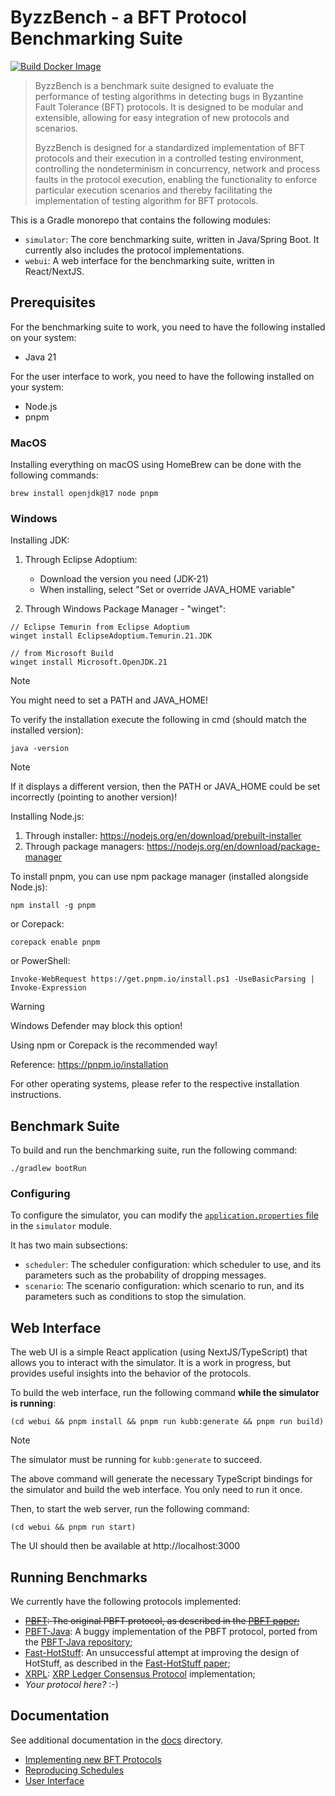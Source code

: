 # ByzzBench - a BFT Protocol Benchmarking Suite

[![Build Docker Image](https://github.com/joaomlneto/byzzbench/actions/workflows/docker-build.yml/badge.svg)](https://github.com/joaomlneto/byzzbench/actions/workflows/docker-build.yml)

> ByzzBench is a benchmark suite designed to evaluate the performance of testing algorithms in detecting bugs in
> Byzantine
> Fault Tolerance (BFT) protocols. It is designed to be modular and extensible, allowing for easy integration of new
> protocols and scenarios.
>
> ByzzBench is designed for a standardized implementation of BFT protocols and their execution in a controlled testing
> environment, controlling the nondeterminism in concurrency, network and process faults in the protocol execution,
> enabling the functionality to enforce particular execution scenarios and thereby facilitating the implementation of
> testing algorithm for BFT protocols.

This is a Gradle monorepo that contains the following modules:

- `simulator`: The core benchmarking suite, written in Java/Spring Boot. It currently also includes the protocol
  implementations.
- `webui`: A web interface for the benchmarking suite, written in React/NextJS.

## Prerequisites

For the benchmarking suite to work, you need to have the following installed on your system:

- Java 21

For the user interface to work, you need to have the following installed on your system:

- Node.js
- pnpm

### MacOS

Installing everything on macOS using HomeBrew can be done with the following commands:

```
brew install openjdk@17 node pnpm
```

### Windows

Installing JDK:

1. Through Eclipse Adoptium:

    - Download the version you need (JDK-21)
    - When installing, select "Set or override JAVA_HOME variable"

2. Through Windows Package Manager - "winget":

```
// Eclipse Temurin from Eclipse Adoptium
winget install EclipseAdoptium.Temurin.21.JDK

// from Microsoft Build
winget install Microsoft.OpenJDK.21
```

> [!NOTE]
> You might need to set a PATH and JAVA_HOME!

To verify the installation execute the following in cmd (should match the installed version):

```
java -version
```

> [!NOTE]
> If it displays a different version, then the PATH or JAVA_HOME could be set incorrectly (pointing to another version)!

Installing Node.js:

1. Through installer: https://nodejs.org/en/download/prebuilt-installer
2. Through package managers: https://nodejs.org/en/download/package-manager

To install pnpm, you can use npm package manager (installed alongside Node.js):

```
npm install -g pnpm
```

or Corepack:

```
corepack enable pnpm
```

or PowerShell:

```
Invoke-WebRequest https://get.pnpm.io/install.ps1 -UseBasicParsing | Invoke-Expression
```

> [!WARNING]
> Windows Defender may block this option!
>
> Using npm or Corepack is the recommended way!

Reference: https://pnpm.io/installation

For other operating systems, please refer to the respective installation instructions.

## Benchmark Suite

To build and run the benchmarking suite, run the following command:

```
./gradlew bootRun
```

### Configuring

To configure the simulator, you can modify the [
`application.properties` file](simulator/src/main/resources/application.yml) in the `simulator` module.

It has two main subsections:

- `scheduler`: The scheduler configuration: which scheduler to use, and its parameters such as the probability of
  dropping messages.
- `scenario`: The scenario configuration: which scenario to run, and its parameters such as conditions to stop the
  simulation.

## Web Interface

The web UI is a simple React application (using NextJS/TypeScript) that allows you to interact with the simulator. It is
a work in progress, but provides useful insights into the behavior of the protocols.

To build the web interface, run the following command **while the simulator is running**:

```
(cd webui && pnpm install && pnpm run kubb:generate && pnpm run build)
```

> [!NOTE]
> The simulator must be running for `kubb:generate` to succeed.

The above command will generate the necessary TypeScript bindings for the simulator and build the web interface. You
only need to run it once.

Then, to start the web server, run the following command:

```
(cd webui && pnpm run start)
```

The UI should then be available at http://localhost:3000

## Running Benchmarks

We currently have the following protocols implemented:

- ~~[PBFT](simulator/src/main/java/byzzbench/simulator/protocols/pbft/PbftReplica.java): The original PBFT protocol, as
  described in
  the [PBFT paper](https://www.microsoft.com/en-us/research/publication/practical-byzantine-fault-tolerance/);~~
- [PBFT-Java](simulator/src/main/java/byzzbench/simulator/protocols/pbft_java/PbftReplica.java): A buggy implementation
  of the PBFT protocol, ported from the [PBFT-Java repository](https://github.com/caojohnny/pbft-java);
- [Fast-HotStuff](simulator/src/main/java/byzzbench/simulator/protocols/fasthotstuff/FastHotStuffReplica.java): An
  unsuccessful attempt at improving the design of HotStuff, as described in
  the [Fast-HotStuff paper](https://arxiv.org/abs/2010.11454);
- [XRPL](simulator/src/main/java/byzzbench/simulator/protocols/xrpl/XRPLReplica.java): [XRP Ledger Consensus Protocol](https://xrpl.org/docs/concepts/consensus-protocol/consensus-research.html)
  implementation;
- *Your protocol here?* :-)

## Documentation

See additional documentation in the [docs](docs) directory.

- [Implementing new BFT Protocols](docs/implementing-protocols.md)
- [Reproducing Schedules](docs/reproducing-schedules.md)
- [User Interface](docs/user-interface.md)
